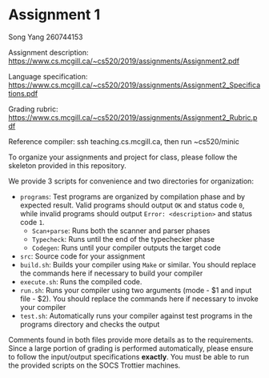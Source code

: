 # Assignment 1

Song Yang 260744153

Assignment description: https://www.cs.mcgill.ca/~cs520/2019/assignments/Assignment2.pdf

Language specification: https://www.cs.mcgill.ca/~cs520/2019/assignments/Assignment2_Specifications.pdf

Grading rubric: https://www.cs.mcgill.ca/~cs520/2019/assignments/Assignment2_Rubric.pdf

Reference compiler: ssh teaching.cs.mcgill.ca, then run ~cs520/minic

To organize your assignments and project for class, please follow the skeleton provided in this repository.

We provide 3 scripts for convenience and two directories for organization:

* `programs`: Test programs are organized by compilation phase and by expected result. Valid programs should output `OK` and status code `0`, while invalid programs should output `Error: <description>` and status code `1`.
  * `Scan+parse`: Runs both the scanner and parser phases
  * `Typecheck`: Runs until the end of the typechecker phase
  * `Codegen`: Runs until your compiler outputs the target code
* `src`: Source code for your assignment
* `build.sh`: Builds your compiler using `Make` or similar. You should replace the commands here if necessary to build your compiler
* `execute.sh`: Runs the compiled code.
* `run.sh`: Runs your compiler using two arguments (mode - $1 and input file - $2). You should replace the commands here if necessary to invoke your compiler
* `test.sh`: Automatically runs your compiler against test programs in the programs directory and checks the output

Comments found in both files provide more details as to the requirements. Since a large portion of grading is performed automatically, please ensure to follow the input/output specifications **exactly**. You must be able to run the provided scripts on the SOCS Trottier machines.
